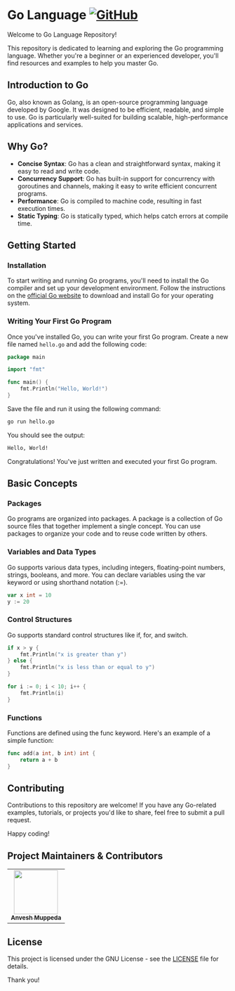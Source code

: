 # Go Language [![GitHub](https://img.shields.io/github/license/anveshmuppeda/go?color=blue)](https://github.com/anveshmuppeda/go/blob/main/LICENSE)  
Welcome to Go Language Repository!  

This repository is dedicated to learning and exploring the Go programming language. Whether you're a beginner or an experienced developer, you'll find resources and examples to help you master Go.  

## Introduction to Go  

Go, also known as Golang, is an open-source programming language developed by Google. It was designed to be efficient, readable, and simple to use. Go is particularly well-suited for building scalable, high-performance applications and services.  

## Why Go?  

- **Concise Syntax**: Go has a clean and straightforward syntax, making it easy to read and write code.  
- **Concurrency Support**: Go has built-in support for concurrency with goroutines and channels, making it easy to write efficient concurrent programs.  
- **Performance**: Go is compiled to machine code, resulting in fast execution times.  
- **Static Typing**: Go is statically typed, which helps catch errors at compile time.  

## Getting Started  

### Installation  

To start writing and running Go programs, you'll need to install the Go compiler and set up your development environment. Follow the instructions on the [official Go website](https://golang.org/doc/install) to download and install Go for your operating system.  

### Writing Your First Go Program  

Once you've installed Go, you can write your first Go program. Create a new file named `hello.go` and add the following code:  

```go
package main

import "fmt"

func main() {
    fmt.Println("Hello, World!")
}
```  

Save the file and run it using the following command:  
```bash
go run hello.go
```  

You should see the output:  
```bash
Hello, World!
```  
Congratulations! You've just written and executed your first Go program.  

## Basic Concepts  
### Packages  
Go programs are organized into packages. A package is a collection of Go source files that together implement a single concept. You can use packages to organize your code and to reuse code written by others.  

### Variables and Data Types  
Go supports various data types, including integers, floating-point numbers, strings, booleans, and more. You can declare variables using the var keyword or using shorthand notation (:=).  
```go
var x int = 10
y := 20
```

### Control Structures  
Go supports standard control structures like if, for, and switch.  
```go
if x > y {
    fmt.Println("x is greater than y")
} else {
    fmt.Println("x is less than or equal to y")
}

for i := 0; i < 10; i++ {
    fmt.Println(i)
}
```

### Functions  
Functions are defined using the func keyword. Here's an example of a simple function:  
```go
func add(a int, b int) int {
    return a + b
}
```
 
## Contributing  
Contributions to this repository are welcome! If you have any Go-related examples, tutorials, or projects you'd like to share, feel free to submit a pull request.  

Happy coding!  

## Project Maintainers & Contributors  
<table>
  <tr>
    <td align="center"><a href="https://anveshmuppeda.github.io/profile/"><img src="https://avatars.githubusercontent.com/u/115966808?v=4" width="100px;" alt=""/><br /><sub><b>Anvesh Muppeda</b></sub></a></td>
  </tr>
</table>  

## License  
This project is licensed under the GNU License - see the [LICENSE](https://github.com/anveshmuppeda/go/blob/main/LICENSE) file for details.   


Thank you! 
